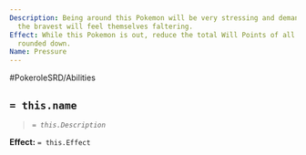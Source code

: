 ```yaml
---
Description: Being around this Pokemon will be very stressing and demanding, even
  the bravest will feel themselves faltering.
Effect: While this Pokemon is out, reduce the total Will Points of all foes by half,
  rounded down.
Name: Pressure
---
```


#PokeroleSRD/Abilities

## `= this.name`

> *`= this.Description`*

**Effect:** `= this.Effect`

